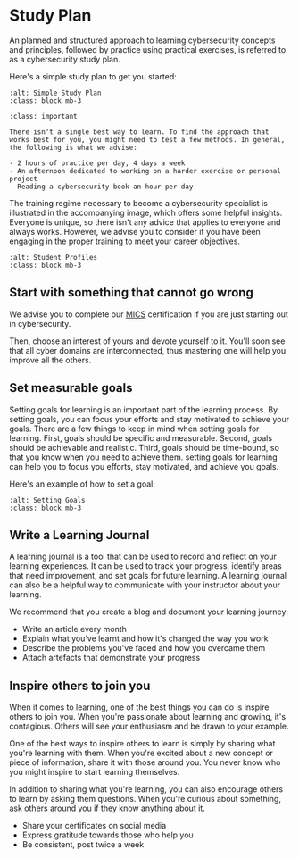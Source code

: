 # Study Plan

An planned and structured approach to learning cybersecurity concepts and principles, followed by practice using practical exercises, is referred to as a cybersecurity study plan.

Here's a simple study plan to get you started:

```{thumbnail} ../images/ways-of-working/study-plan.png
:alt: Simple Study Plan
:class: block mb-3
```

```{admonition} Important
:class: important

There isn't a single best way to learn. To find the approach that works best for you, you might need to test a few methods. In general, the following is what we advise:

- 2 hours of practice per day, 4 days a week
- An afternoon dedicated to working on a harder exercise or personal project
- Reading a cybersecurity book an hour per day
```

The training regime necessary to become a cybersecurity specialist is illustrated in the accompanying image, which offers some helpful insights. Everyone is unique, so there isn't any advice that applies to everyone and always works. However, we advise you to consider if you have been engaging in the proper training to meet your career objectives.

```{thumbnail} ../images/ways-of-working/student-profiles.png
:alt: Student Profiles
:class: block mb-3
```

## Start with something that cannot go wrong

We advise you to complete our [MICS](https://www.mosse-institute.com/certifications/mics-introduction-to-cyber-security.html) certification if you are just starting out in cybersecurity.

Then, choose an interest of yours and devote yourself to it. You'll soon see that all cyber domains are interconnected, thus mastering one will help you improve all the others.

## Set measurable goals

Setting goals for learning is an important part of the learning process. By setting goals, you can focus your efforts and stay motivated to achieve your goals. There are a few things to keep in mind when setting goals for learning. First, goals should be specific and measurable. Second, goals should be achievable and realistic. Third, goals should be time-bound, so that you know when you need to achieve them. setting goals for learning can help you to focus you efforts, stay motivated, and achieve you goals.

Here's an example of how to set a goal:

```{thumbnail} ../images/ways-of-working/goal-setting.png
:alt: Setting Goals
:class: block mb-3
```

## Write a Learning Journal

A learning journal is a tool that can be used to record and reflect on your learning experiences. It can be used to track your progress, identify areas that need improvement, and set goals for future learning. A learning journal can also be a helpful way to communicate with your instructor about your learning.

We recommend that you create a blog and document your learning journey:

- Write an article every month
- Explain what you've learnt and how it's changed the way you work
- Describe the problems you've faced and how you overcame them
- Attach artefacts that demonstrate your progress

## Inspire others to join you

When it comes to learning, one of the best things you can do is inspire others to join you. When you're passionate about learning and growing, it's contagious. Others will see your enthusiasm and be drawn to your example.

One of the best ways to inspire others to learn is simply by sharing what you're learning with them. When you're excited about a new concept or piece of information, share it with those around you. You never know who you might inspire to start learning themselves.

In addition to sharing what you're learning, you can also encourage others to learn by asking them questions. When you're curious about something, ask others around you if they know anything about it.

- Share your certificates on social media
- Express gratitude towards those who help you
- Be consistent, post twice a week